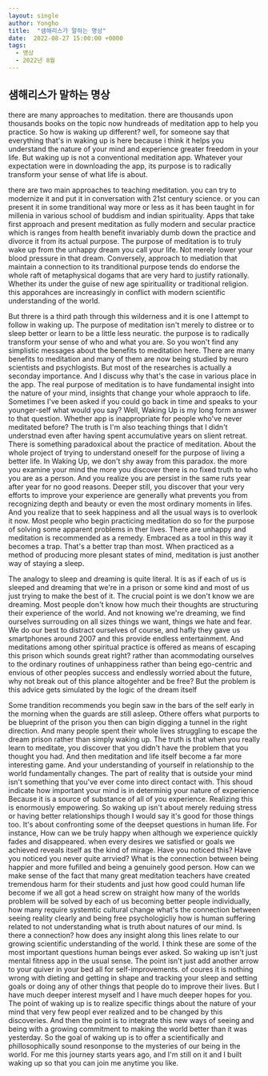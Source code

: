 ```yaml
---
layout: single
author: Yongho
title:  "샘해리스가 말하는 명상"
date:  2022-08-27 15:00:00 +0000
tags:
  - 명상
  - 2022년 8월
---
```


## 샘해리스가 말하는 명상 
there are many approaches to meditation. there are thousands upon thousands books on the topic
now hundreads of meditation app to help you practice. So how is waking up different? well, for someone say that everything that's in waking up is here because i think it helps you understand the nature of your mind and experience greater freedom in your life. But waking up is not a conventional meditation app. Whatever your expectation were in downloading the app, its purpose is to radically transform your sense of what life is about. 

there are two main approaches to teaching meditation. you can try to modernize it and put it in conversation with 21st century science. or you can present it in some tranditional way more or less as it has been taught in for millenia in various school of buddism and indian spirituality. Apps that take first approach and present meditation as fully modern and secular practice which is ranges from health benefit invariably dumb down the practice and divorce it from its actual purpose. The purpose of meditation is to truly wake up from the unhappy dream you call your life. Not merely lower your blood pressure in that dream. Conversely, approach to mediation that maintain a connection to its tranditional purpose tends do endorse the whole raft of metaphysical dogams that are very hard to justify rationally. Whether its under the guise of new age spirituallity or traditional religion. this apporahces are increasingly in conflict with modern scientific understanding of the world. 

But threre is a third path through this wilderness and it is one I attempt to follow in waking up. The purpose of meditation isn't merely to distree or to sleep better or learn to be a little less neuratic. the purpose is to radically transform your sense of who and what you are. So you won't find any simplistic messages about the benefits to meditation here. There are many benefits to meditation and many of them are now being studied by neuro scientists and psychlogists. But most of the researches is actually a seconday importance. And I discuss why that's the case in various place in the app. The real purpose of meditation is to have fundamental insight into the nature of your mind, insights that change your whole appraoch to life. Sometimes I've been asked if you could go back in time and speaks to your younger-self what would you say? Well, Waking Up is my long form answer to that question. Whether app is inappropriate for people who've never meditated before? The truth is I'm also teaching things that I didn't understnad even after having spent accumulative years on slient retreat. There is something paradoxical about the practice of meditation. About the whole project of trying to understand oneself for the purpose of living a better life. In Waking Up, we don't shy away from this paradox. the more you examine your mind the more you discover there is no fixed truth to who you are as a person. And you realize you are persist in the same ruts year after year for no good reasons. Deeper still, you discover that your very efforts to improve your experience are generally what prevents you from recognizing depth and beauty or even the most ordinary moments in lifes. And you realize that to seek happiness and all the usual ways is to overlook it now. Most people who begin practicing meditation do so for the purpose of solving some apparent problems in ther lives. There are unhappy and meditation is recommended as a remedy. Embraced as a tool in this way it becomes a trap. That's a better trap than most. When practiced as a method of producing more plesant states of mind, meditation is just another way of staying a sleep.

The analogy to sleep and dreaming is quite literal. It is as if each of us is sleeped and dreaming that we're in a prison or some kind and most of us just trying to make the best of it. The crucial point is we don't know we are dreaming. Most people don't know how much their thoughts are structuring their experience of the world. And not knowing we're dreaming, we find ourselves surrouding on all sizes things we want, things we hate and fear. We do our best to distract ourselves of course, and hafly they gave us smartphones around 2007 and this provide endless entertainment. And meditations among other spiritual practice is offered as means of escaping this prison which sounds great right? rather than acommodating ourselves to the ordinary routines of unhappiness rather than being ego-centric and envious of other peoples success and endlessly worried about the future, why not break out of this plance altogehter and be free? But the problem is this advice gets simulated by the logic of the dream itself 

Some trandition recommends you begin saw in the bars of the self early in the morning when the guards are still asleep. Othere offers what purports to be blueprint of the prison you then can bigin digging a tunnel in the right direction. And many people spent their whole lives struggling to escape the dream prison rather than simply waking up. The truth is that when you really learn to meditate, you discover that you didn't have the problem that you thought you had. And then meditation and life itself become a far more interesting game. And your understanding of yourself in relationship to the world fundamentally changes. The part of reality that is outside your mind isn't something that you've ever come into direct contact with. This shoud indicate how important your mind is in determinig your nature of experience Because it is a source of substance of all of you experience. Realizing this is enormously empowering. So waking up isn't about merely reduing stress or having better relationships though I would say it's good for those things too. It's about confronting some of the deepset questions in human life. For instance, How can we be truly happy when although we experience quickly fades and disappeared. when every desires we satisfied or goals we achieved reveals itself as the kind of mirage. Have you noticed this? Have you noticed you never quite arrvied? What is the connection between being happier and more fufilled and being a genuinely good person. How can we make sense of the fact that many great meditation teachers have created tremendous harm for their students and just how good could human life become if we all got a head screw on straight how many of the worlds problem will be solved by each of us becoming better people individually, how many require systemtic cultural change what's the connection between seeing reality clearly and being free psychologicliy how is human suffering related to not understanding what is truth about natures of our mind. Is there a connection? how does any insight along this lines relate to our growing scientific understanding of the world. I think these are some of the most important questions human beings ever asked. So waking up isn't just mental fitness app in the usual sense. The point isn't just add another arrow to your quiver in your bed all for self-improvements. of coures it is nothing wrong with dieting and getting in shape and tracking your sleep and setting goals or doing any of other things that people do to improve their lives. But I have much deeper interest myself and I have much deeper hopes for you. The point of waking up is to realize specific things about the nature of your mind that very few peopl ever realized and to be changed by this discoveries. And then the point is to integrate this new ways of seeing and being with a growing commitment to making the world better than it was yesterday. So the goal of waking up is to offer a scientifically and phillosophically sound resonponse to the mysteries of our being in the world. For me this journey starts years ago, and I'm still on it and I built waking up so that you can join me anytime you like.